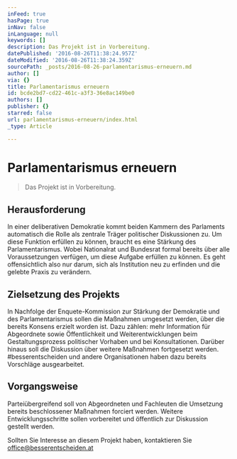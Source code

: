 ```yaml
---
inFeed: true
hasPage: true
inNav: false
inLanguage: null
keywords: []
description: Das Projekt ist in Vorbereitung.
datePublished: '2016-08-26T11:38:24.957Z'
dateModified: '2016-08-26T11:38:24.359Z'
sourcePath: _posts/2016-08-26-parlamentarismus-erneuern.md
author: []
via: {}
title: Parlamentarismus erneuern
id: bcde2bd7-cd22-461c-a3f3-36e8ac149be0
authors: []
publisher: {}
starred: false
url: parlamentarismus-erneuern/index.html
_type: Article

---
```

# Parlamentarismus erneuern

> Das Projekt ist in Vorbereitung.

## Herausforderung

In einer deliberativen Demokratie kommt beiden Kammern des Parlaments automatisch die Rolle als zentrale Träger politischer Diskussionen zu. Um diese Funktion erfüllen zu können, braucht es eine Stärkung des Parlamentarismus. Wobei Nationalrat und Bundesrat formal bereits über alle Voraussetzungen verfügen, um diese Aufgabe erfüllen zu können. Es geht offensichtlich also nur darum, sich als Institution neu zu erfinden und die gelebte Praxis zu verändern.

## Zielsetzung des Projekts

In Nachfolge der Enquete-Kommission zur Stärkung der Demokratie und des Parlamentarismus sollen die Maßnahmen umgesetzt werden, über die bereits Konsens erzielt worden ist. Dazu zählen: mehr Information für Abgeordnete sowie Öffentlichkeit und Weiterentwicklungen beim Gestaltungsprozess politischer Vorhaben und bei Konsultationen. Darüber hinaus soll die Diskussion über weitere Maßnahmen fortgesetzt werden. \#besserentscheiden und andere Organisationen haben dazu bereits Vorschläge ausgearbeitet.

## Vorgangsweise

Parteiübergreifend soll von Abgeordneten und Fachleuten die Umsetzung bereits beschlossener Maßnahmen forciert werden. Weitere Entwicklungsschritte sollen vorbereitet und öffentlich zur Diskussion gestellt werden.

Sollten Sie Interesse an diesem Projekt haben, kontaktieren Sie [office@besserentscheiden.at][0]

[0]: mailto:office@besserentscheiden.at